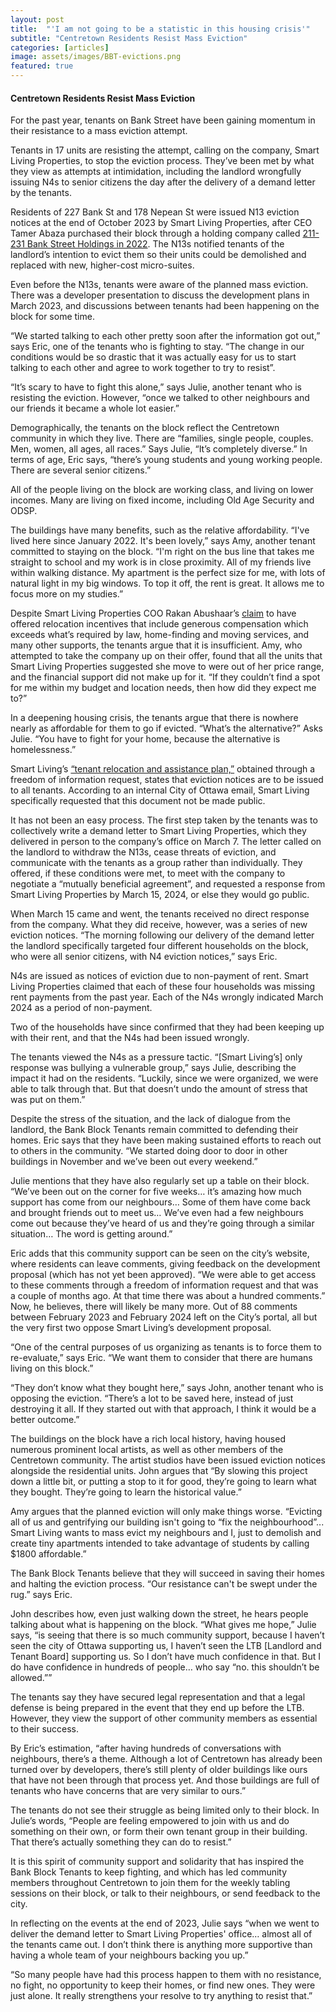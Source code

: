 ```yaml
---
layout: post
title:  "'I am not going to be a statistic in this housing crisis'"
subtitle: "Centretown Residents Resist Mass Eviction"
categories: [articles]
image: assets/images/BBT-evictions.png
featured: true
---
```

#### Centretown Residents Resist Mass Eviction

For the past year, tenants on Bank Street have been gaining momentum in their resistance to a mass eviction attempt. 

Tenants in 17 units are resisting the attempt, calling on the company, Smart Living Properties, to stop the eviction process. They’ve been met by what they view as attempts at intimidation, including the landlord wrongfully issuing N4s to senior citizens the day after the delivery of a demand letter by the tenants. 

Residents of 227 Bank St and 178 Nepean St were issued N13 eviction notices at the end of October 2023 by Smart Living Properties, after CEO Tamer Abaza purchased their block through a holding company called [211-231 Bank Street Holdings in 2022](https://ised-isde.canada.ca/cc/lgcy/fdrlCrpDtls.html?p=0&corpId=13891348&V_TOKEN=null&crpNm=211-231%20bank%20street%20holdings&crpNmbr=&bsNmbr=&cProv=&cStatus=&cAct=). The N13s notified tenants of the landlord’s intention to evict them so their units could be demolished and replaced with new, higher-cost micro-suites. 

Even before the N13s, tenants were aware of the planned mass eviction. There was a developer presentation to discuss the development plans in March 2023, and discussions between tenants had been happening on the block for some time. 

“We started talking to each other pretty soon after the information got out,” says Eric, one of the tenants who is fighting to stay. “The change in our conditions would be so drastic that it was actually easy for us to start talking to each other and agree to work together to try to resist”. 

“It’s scary to have to fight this alone,” says Julie, another tenant who is resisting the eviction. However, “once we talked to other neighbours and our friends it became a whole lot easier.”

Demographically, the tenants on the block reflect the Centretown community in which they live. There are “families, single people, couples. Men, women, all ages, all races.” Says Julie, “It’s completely diverse.” In terms of age, Eric says, “there’s young students and young working people. There are several senior citizens.”

All of the people living on the block are working class, and living on lower incomes. Many are living on fixed income, including Old Age Security and ODSP. 

The buildings have many benefits, such as the relative affordability. “I've lived here since January 2022. It's been lovely,” says Amy, another tenant committed to staying on the block. “I'm right on the bus line that takes me straight to school and my work is in close proximity. All of my friends live within walking distance. My apartment is the perfect size for me, with lots of natural light in my big windows. To top it off, the rent is great. It allows me to focus more on my studies.”

Despite Smart Living Properties COO Rakan Abushaar’s [claim](https://ottawacitizen.com/opinion/todays-letters-a-community-space-in-this-ottawa-neighbourhood-is-our-goal) to have offered relocation incentives that include generous compensation which exceeds what’s required by law, home-finding and moving services, and many other supports, the tenants argue that it is insufficient. Amy, who attempted to take the company up on their offer, found that all the units that Smart Living Properties suggested she move to were out of her price range, and the financial support did not make up for it. “If they couldn’t find a spot for me within my budget and location needs, then how did they expect me to?”

In a deepening housing crisis, the tenants argue that there is nowhere nearly as affordable for them to go if evicted. “What’s the alternative?” Asks Julie. “You have to fight for your home, because the alternative is homelessness.”

Smart Living’s [“tenant relocation and assistance plan,”](https://bankblocktenants.ca/slp/) obtained through a freedom of information request, states that eviction notices are to be issued to all tenants. According to an internal City of Ottawa email, Smart Living specifically requested that this document not be made public.  

It has not been an easy process. The first step taken by the tenants was to collectively write a demand letter to Smart Living Properties, which they delivered in person to the company’s office on March 7. The letter called on the landlord to withdraw the N13s, cease threats of eviction, and communicate with the tenants as a group rather than individually. They offered, if these conditions were met, to meet with the company to negotiate a “mutually beneficial agreement”, and requested a response from Smart Living Properties by March 15, 2024, or else they would go public. 

When March 15 came and went, the tenants received no direct response from the company. What they did receive, however, was a series of new eviction notices. “The morning following our delivery of the demand letter the landlord specifically targeted four different households on the block, who were all senior citizens, with N4 eviction notices,” says Eric.

N4s are issued as notices of eviction due to non-payment of rent. Smart Living Properties claimed that each of these four households was missing rent payments from the past year. Each of the N4s wrongly indicated March 2024 as a period of non-payment. 

Two of the households  have since confirmed that they had been keeping up with their rent, and that the N4s had been issued wrongly.

The tenants viewed the N4s as a pressure tactic. “[Smart Living’s] only response was bullying a vulnerable group,” says Julie, describing the impact it had on the residents. “Luckily, since we were organized, we were able to talk through that. But that doesn’t undo the amount of stress that was put on them.”

Despite the stress of the situation, and the lack of dialogue from the landlord, the Bank Block Tenants remain committed to defending their homes. Eric says that they have been making sustained efforts to reach out to others in the community. “We started doing door to door in other buildings in November and we’ve been out every weekend.”

Julie mentions that they have also regularly set up a table on their block. “We’ve been out on the corner for five weeks… it’s amazing how much support has come from our neighbours… Some of them have come back and brought friends out to meet us… We’ve even had a few neighbours come out because they’ve heard of us and they’re going through a similar situation… The word is getting around.”

Eric adds that this community support can be seen on the city’s website, where residents can leave comments, giving feedback on the development proposal (which has not yet been approved). “We were able to get access to these comments through a freedom of information request and that was a couple of months ago. At that time there was about a hundred comments.” Now, he believes, there will likely be many more. Out of 88 comments between February 2023 and February 2024 left on the City’s portal, all but the very first two oppose Smart Living’s development proposal. 

“One of the central purposes of us organizing as tenants is to force them to re-evaluate,” says Eric. “We want them to consider that there are humans living on this block.” 

“They don’t know what they bought here,” says John, another tenant who is opposing the eviction. “There’s a lot to be saved here, instead of just destroying it all. If they started out with that approach, I think it would be a better outcome.” 

The buildings on the block have a rich local history, having housed numerous prominent local artists, as well as other members of the Centretown community. The artist studios have been issued eviction notices alongside the residential units. John argues that “By slowing this project down a little bit, or putting a stop to it for good, they’re going to learn what they bought. They’re going to learn the historical value.”

Amy argues that the planned eviction will only make things worse. “Evicting all of us and gentrifying our building isn't going to “fix the neighbourhood”... Smart Living wants to mass evict my neighbours and I, just to demolish and create tiny apartments intended to take advantage of students by calling $1800 affordable.”

The Bank Block Tenants believe that they will succeed in saving their homes and halting the eviction process. “Our resistance can't be swept under the rug.” says Eric. 

John describes how, even just walking down the street, he hears people talking about what is happening on the block. “What gives me hope,” Julie says, “is seeing that there is so much community support, because I haven’t seen the city of Ottawa supporting us, I haven’t seen the LTB [Landlord and Tenant Board]  supporting us. So I don’t have much confidence in that. But I do have confidence in hundreds of people… who say “no. this shouldn’t be allowed.”” 

The tenants say they have secured legal representation and that a legal defense is being prepared in the event that they end up before the LTB. However, they view the support of other community members as essential to their success. 

By Eric’s estimation, “after having hundreds of conversations with neighbours, there’s a theme. Although a lot of Centretown has already been turned over by developers, there’s still plenty of older buildings like ours that have not been through that process yet. And those buildings are full of tenants who have concerns that are very similar to ours.”

The tenants do not see their struggle as being limited only to their block. In Julie’s words, “People are feeling empowered to join with us and do something on their own, or form their own tenant group in their building. That there’s actually something they can do to resist.”

It is this spirit of community support and solidarity that has inspired the Bank Block Tenants to keep fighting, and which has led community members throughout Centretown to join them for the weekly tabling sessions on their block, or talk to their neighbours, or send feedback to the city. 

In reflecting on the events at the end of 2023, Julie says “when we went to deliver the demand letter to Smart Living Properties' office… almost all of the tenants came out. I don’t think there is anything more supportive than having a whole team of your neighbours backing you up.” 

“So many people have had this process happen to them with no resistance, no fight, no opportunity to keep their homes, or find new ones. They were just alone. It really strengthens your resolve to try anything to resist that.”
